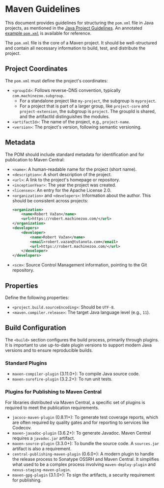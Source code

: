 # Maven Guidelines

This document provides guidelines for structuring the `pom.xml` file in Java projects, as mentioned in the [Java Project Guidelines](README.md). An annotated [example `pom.xml`](example-pom.xml) is available for reference.

The `pom.xml` file is the core of a Maven project. It should be well-structured and contain all necessary information to build, test, and distribute the project.

## Project Coordinates

The `pom.xml` must define the project's coordinates:

-   `<groupId>`: Follows reverse-DNS convention, typically `com.machinezoo.subgroup`.
    -   For a standalone project like `my-project`, the subgroup is `myproject`.
    -   For a project that is part of a larger group, like `project-core` and `project-extension`, the subgroup is `project`. The groupId is shared, and the artifactId distinguishes the modules.
-   `<artifactId>`: The name of the project, e.g., `project-name`.
-   `<version>`: The project's version, following semantic versioning.

## Metadata

The POM should include standard metadata for identification and for publication to Maven Central:

-   `<name>`: A human-readable name for the project (short name).
-   `<description>`: A short description of the project.
-   `<url>`: A link to the project's homepage or repository.
-   `<inceptionYear>`: The year the project was created.
-   `<licenses>`: An entry for the Apache License 2.0.
-   `<organization>` and `<developers>`: Information about the author. This should be consistent across projects:
    ```xml
    <organization>
        <name>Robert Važan</name>
        <url>https://robert.machinezoo.com/</url>
    </organization>
    <developers>
        <developer>
            <name>Robert Važan</name>
            <email>robert.vazan@tutanota.com</email>
            <url>https://robert.machinezoo.com/</url>
        </developer>
    </developers>
    ```
-   `<scm>`: Source Control Management information, pointing to the Git repository.

## Properties

Define the following properties:

-   `<project.build.sourceEncoding>`: Should be `UTF-8`.
-   `<maven.compiler.release>`: The target Java language level (e.g., `11`).

## Build Configuration

The `<build>` section configures the build process, primarily through plugins. It is important to use up-to-date plugin versions to support modern Java versions and to ensure reproducible builds.

### Standard Plugins

-   `maven-compiler-plugin` (3.11.0+): To compile Java source code.
-   `maven-surefire-plugin` (3.2.2+): To run unit tests.

### Plugins for Publishing to Maven Central

For libraries distributed via Maven Central, a specific set of plugins is required to meet the publication requirements.

-   `jacoco-maven-plugin` (0.8.11+): To generate test coverage reports, which are often required by quality gates and for reporting to services like Codecov.
-   `maven-javadoc-plugin` (3.6.2+): To generate Javadoc. Maven Central requires a `javadoc.jar` artifact.
-   `maven-source-plugin` (3.3.0+): To bundle the source code. A `sources.jar` artifact is also a requirement.
-   `central-publishing-maven-plugin` (0.6.0+): A modern plugin to handle the release process to Sonatype OSSRH and Maven Central. It simplifies what used to be a complex process involving `maven-deploy-plugin` and `nexus-staging-maven-plugin`.
-   `maven-gpg-plugin` (3.1.0+): To sign the artifacts, a security requirement for publishing.
